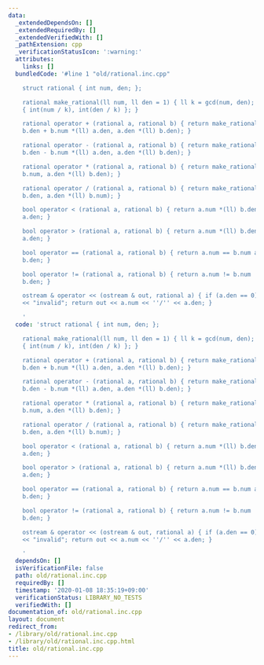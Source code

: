 ```yaml
---
data:
  _extendedDependsOn: []
  _extendedRequiredBy: []
  _extendedVerifiedWith: []
  _pathExtension: cpp
  _verificationStatusIcon: ':warning:'
  attributes:
    links: []
  bundledCode: '#line 1 "old/rational.inc.cpp"

    struct rational { int num, den; };

    rational make_rational(ll num, ll den = 1) { ll k = gcd(num, den); return (rational)
    { int(num / k), int(den / k) }; }

    rational operator + (rational a, rational b) { return make_rational(a.num *(ll)
    b.den + b.num *(ll) a.den, a.den *(ll) b.den); }

    rational operator - (rational a, rational b) { return make_rational(a.num *(ll)
    b.den - b.num *(ll) a.den, a.den *(ll) b.den); }

    rational operator * (rational a, rational b) { return make_rational(a.num *(ll)
    b.num, a.den *(ll) b.den); }

    rational operator / (rational a, rational b) { return make_rational(a.num *(ll)
    b.den, a.den *(ll) b.num); }

    bool operator < (rational a, rational b) { return a.num *(ll) b.den < b.num *(ll)
    a.den; }

    bool operator > (rational a, rational b) { return a.num *(ll) b.den > b.num *(ll)
    a.den; }

    bool operator == (rational a, rational b) { return a.num == b.num and a.den ==
    b.den; }

    bool operator != (rational a, rational b) { return a.num != b.num  or a.den !=
    b.den; }

    ostream & operator << (ostream & out, rational a) { if (a.den == 0) return out
    << "invalid"; return out << a.num << ''/'' << a.den; }

    '
  code: 'struct rational { int num, den; };

    rational make_rational(ll num, ll den = 1) { ll k = gcd(num, den); return (rational)
    { int(num / k), int(den / k) }; }

    rational operator + (rational a, rational b) { return make_rational(a.num *(ll)
    b.den + b.num *(ll) a.den, a.den *(ll) b.den); }

    rational operator - (rational a, rational b) { return make_rational(a.num *(ll)
    b.den - b.num *(ll) a.den, a.den *(ll) b.den); }

    rational operator * (rational a, rational b) { return make_rational(a.num *(ll)
    b.num, a.den *(ll) b.den); }

    rational operator / (rational a, rational b) { return make_rational(a.num *(ll)
    b.den, a.den *(ll) b.num); }

    bool operator < (rational a, rational b) { return a.num *(ll) b.den < b.num *(ll)
    a.den; }

    bool operator > (rational a, rational b) { return a.num *(ll) b.den > b.num *(ll)
    a.den; }

    bool operator == (rational a, rational b) { return a.num == b.num and a.den ==
    b.den; }

    bool operator != (rational a, rational b) { return a.num != b.num  or a.den !=
    b.den; }

    ostream & operator << (ostream & out, rational a) { if (a.den == 0) return out
    << "invalid"; return out << a.num << ''/'' << a.den; }

    '
  dependsOn: []
  isVerificationFile: false
  path: old/rational.inc.cpp
  requiredBy: []
  timestamp: '2020-01-08 18:35:19+09:00'
  verificationStatus: LIBRARY_NO_TESTS
  verifiedWith: []
documentation_of: old/rational.inc.cpp
layout: document
redirect_from:
- /library/old/rational.inc.cpp
- /library/old/rational.inc.cpp.html
title: old/rational.inc.cpp
---
```

